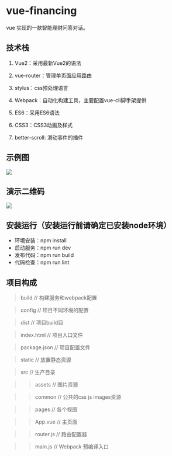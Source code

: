# vue-financing

vue 实现的一款智能理财问答对话。

## 技术栈

1. Vue2：采用最新Vue2的语法

2. vue-router：管理单页面应用路由

3. stylus：css预处理语言

4. Webpack：自动化构建工具，主要配置vue-cli脚手架提供

5. ES6：采用ES6语法

6. CSS3：CSS3动画及样式

7. better-scroll: 滑动事件的插件

## 示例图

![](https://github.com/liyuhong-hainan/vue-financing/blob/master/src/assets/demo.gif)

## 演示二维码

![](https://github.com/liyuhong-hainan/vue-financing/blob/master/src/assets/qrcode.png)

## 安装运行（安装运行前请确定已安装node环境）

* 环境安装：npm install
* 启动服务：npm run dev
* 发布代码：npm run build
* 代码检查：npm run lint

## 项目构成

> build                // 构建服务和webpack配置

> config               // 项目不同环境的配置

> dist                  // 项目build目

> index.html          	 // 项目入口文件

> package.json      		 // 项目配置文件

> static       			     // 放置静态资源

> src                		 // 生产目录

>> assets               // 图片资源

>> common          	    // 公共的css js images资源

>> pages          		// 各个视图

>> App.vue         	// 主页面

>> router.js     		// 路由配置器

>>  main.js       	    // Webpack 预编译入口
